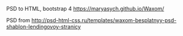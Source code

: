 PSD to HTML, bootstrap 4
https://maryasych.github.io/Waxom/


PSD from http://psd-html-css.ru/templates/waxom-besplatnyy-psd-shablon-lendingovoy-stranicy